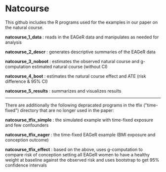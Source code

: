 # Natcourse

This github includes the R programs used for the examples in our paper on the natural course. 

  **natcourse_1_data** : reads in the EAGeR data and manipulates as needed for analysis
  
  **natcourse_2_descr** : generates descriptive summaries of the EAGeR data

  **natcourse_3_noboot** : estimates the observed natural course and g-computation estimated natural course (without CI)
  
  **natcourse_4_boot**  :  estimates the natural course effect and ATE (risk difference & 95% CI)
  
  **natcourse_5_results** : summarizes and visualizes results
  
----------------------------------------------------------------------------------------------------------------------------  
  
There are additionally the following depracated programs in the tfix ("time-fixed") directory that are no longer used in the paper:

  **natcourse_tfix_simple** : the simulated example with time-fixed exposure and few confounders 

  **natcourse_tfix_eager** : the time-fixed EAGeR example (BMI exposure and conception outcome) 

  **natcourse_tfix_effect** : based on the above, uses g-computation to compare risk of conception setting all EAGeR women to 	have a healthy weight at baseline against the observed risk and uses bootstrap to get 95% confidence intervals

 
